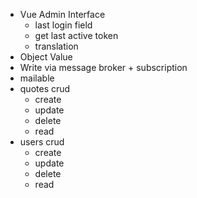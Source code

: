* Vue Admin Interface
    * last login field
    * get last active token
    * translation
* Object Value
* Write via message broker + subscription
* mailable
* quotes crud
    * create
    * update
    * delete
    * read
* users crud
    * create
    * update
    * delete
    * read
    

